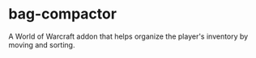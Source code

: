 # bag-compactor
A World of Warcraft addon that helps organize the player's inventory by moving and sorting.
